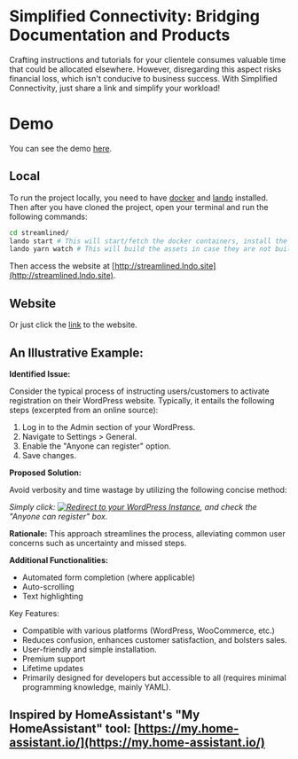 # Simplified Connectivity: Bridging Documentation and Products

Crafting instructions and tutorials for your clientele consumes valuable time that could be allocated elsewhere. However, disregarding this aspect risks financial loss, which isn't conducive to business success. With Simplified Connectivity, just share a link and simplify your workload!

# Demo

You can see the demo [here](https://projects.wyverr.com/streamlined).

## Local

To run the project locally,
you need to have [docker](https://docs.docker.com/get-docker/) and [lando](https://lando.dev/download/) installed.
Then after you have cloned the project, open your terminal and run the following commands:

```bash
cd streamlined/
lando start # This will start/fetch the docker containers, install the dependencies (yarn and composer) and migrate and seed manticore data
lando yarn watch # This will build the assets in case they are not built already
```

Then access the website at [http://streamlined.lndo.site](http://streamlined.lndo.site).

## Website

Or just click the [link](https://projects.wyverr.com/streamlined) to the website.

## An Illustrative Example:

**Identified Issue:**

Consider the typical process of instructing users/customers to activate registration on their WordPress website. Typically, it entails the following steps (excerpted from an online source):

1. Log in to the Admin section of your WordPress.
2. Navigate to Settings > General.
3. Enable the "Anyone can register" option.
4. Save changes.

**Proposed Solution:**

Avoid verbosity and time wastage by utilizing the following concise method:

*Simply click: [![Redirect to your WordPress Instance](https://projects.wyverr.com/streamlined/get-svg/wordpress/My%20General%20Settings)](https://projects.wyverr.com/streamlined/pointing-to/wordpress/?pointer=sadas), and check the "Anyone can register" box.*

**Rationale:**
This approach streamlines the process, alleviating common user concerns such as uncertainty and missed steps.

**Additional Functionalities:**
- Automated form completion (where applicable)
- Auto-scrolling
- Text highlighting

Key Features:
- Compatible with various platforms (WordPress, WooCommerce, etc.)
- Reduces confusion, enhances customer satisfaction, and bolsters sales.
- User-friendly and simple installation.
- Premium support
- Lifetime updates
- Primarily designed for developers but accessible to all (requires minimal programming knowledge, mainly YAML).

## Inspired by HomeAssistant's "My HomeAssistant" tool: [https://my.home-assistant.io/](https://my.home-assistant.io/)
